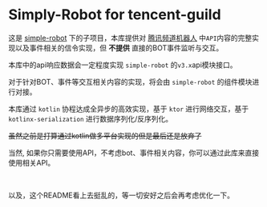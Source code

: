 # Simply-Robot for tencent-guild


这是 [simple-robot](https://github.com/ForteScarlet/simpler-robot) 下的子项目，本库提供对 [腾讯频道机器人](https://bot.q.qq.com/wiki/develop/api/) 中`API`内容的完整实现以及事件相关的信令实现，但 **不提供** 直接的BOT事件监听与交互。


本库中的api响应数据会一定程度实现 `simple-robot` 的`v3.x`api模块接口。


对于针对BOT、事件等交互相关内容的实现，将会由 `simple-robot` 的组件模块进行对接。


本库通过 `kotlin` 协程达成全异步的高效实现，基于 `ktor` 进行网络交互，基于 `kotlinx-serialization` 进行数据序列化/反序列化。


~~虽然之前是打算通过kotlin做多平台实现的但是最后还是放弃了~~


当然, 如果你只需要使用API，不考虑bot、事件相关内容，你可以通过此库来直接使用相关API。

<br>

以及，这个README看上去挺乱的，等一切安好之后会再考虑优化一下。


